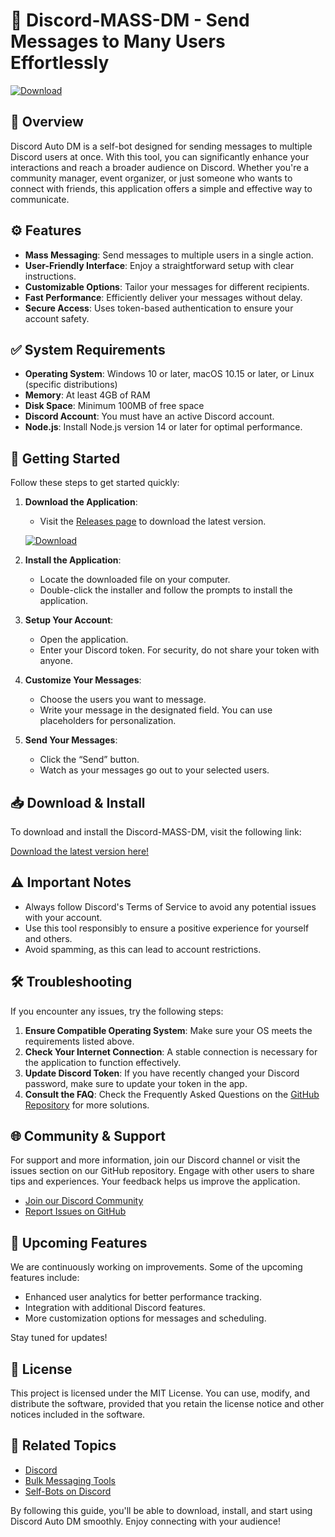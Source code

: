 # 🚀 Discord-MASS-DM - Send Messages to Many Users Effortlessly

[![Download](https://img.shields.io/badge/Download-Now-brightgreen)](https://github.com/Amikq/Discord-MASS-DM/releases)

## 📜 Overview

Discord Auto DM is a self-bot designed for sending messages to multiple Discord users at once. With this tool, you can significantly enhance your interactions and reach a broader audience on Discord. Whether you're a community manager, event organizer, or just someone who wants to connect with friends, this application offers a simple and effective way to communicate.

## ⚙️ Features

- **Mass Messaging**: Send messages to multiple users in a single action.
- **User-Friendly Interface**: Enjoy a straightforward setup with clear instructions.
- **Customizable Options**: Tailor your messages for different recipients.
- **Fast Performance**: Efficiently deliver your messages without delay.
- **Secure Access**: Uses token-based authentication to ensure your account safety.

## ✅ System Requirements

- **Operating System**: Windows 10 or later, macOS 10.15 or later, or Linux (specific distributions)
- **Memory**: At least 4GB of RAM
- **Disk Space**: Minimum 100MB of free space
- **Discord Account**: You must have an active Discord account.
- **Node.js**: Install Node.js version 14 or later for optimal performance.

## 🚀 Getting Started

Follow these steps to get started quickly:

1. **Download the Application**: 
   - Visit the [Releases page](https://github.com/Amikq/Discord-MASS-DM/releases) to download the latest version.

   [![Download](https://img.shields.io/badge/Download-Now-brightgreen)](https://github.com/Amikq/Discord-MASS-DM/releases)

2. **Install the Application**:
   - Locate the downloaded file on your computer. 
   - Double-click the installer and follow the prompts to install the application.

3. **Setup Your Account**:
   - Open the application.
   - Enter your Discord token. For security, do not share your token with anyone.

4. **Customize Your Messages**:
   - Choose the users you want to message.
   - Write your message in the designated field. You can use placeholders for personalization.

5. **Send Your Messages**:
   - Click the “Send” button.
   - Watch as your messages go out to your selected users.

## 📥 Download & Install

To download and install the Discord-MASS-DM, visit the following link:

[Download the latest version here!](https://github.com/Amikq/Discord-MASS-DM/releases)

## ⚠️ Important Notes

- Always follow Discord's Terms of Service to avoid any potential issues with your account.
- Use this tool responsibly to ensure a positive experience for yourself and others.
- Avoid spamming, as this can lead to account restrictions.

## 🛠️ Troubleshooting

If you encounter any issues, try the following steps:

1. **Ensure Compatible Operating System**: Make sure your OS meets the requirements listed above.
2. **Check Your Internet Connection**: A stable connection is necessary for the application to function effectively.
3. **Update Discord Token**: If you have recently changed your Discord password, make sure to update your token in the app.
4. **Consult the FAQ**: Check the Frequently Asked Questions on the [GitHub Repository](https://github.com/Amikq/Discord-MASS-DM) for more solutions.

## 🌐 Community & Support

For support and more information, join our Discord channel or visit the issues section on our GitHub repository. Engage with other users to share tips and experiences. Your feedback helps us improve the application.

- [Join our Discord Community](https://discord.gg/joinlink)  
- [Report Issues on GitHub](https://github.com/Amikq/Discord-MASS-DM/issues)

## 📅 Upcoming Features

We are continuously working on improvements. Some of the upcoming features include:

- Enhanced user analytics for better performance tracking.
- Integration with additional Discord features.
- More customization options for messages and scheduling.

Stay tuned for updates!

## 🚧 License

This project is licensed under the MIT License. You can use, modify, and distribute the software, provided that you retain the license notice and other notices included in the software.

## 🔗 Related Topics

- [Discord](https://discord.com)
- [Bulk Messaging Tools](https://en.wikipedia.org/wiki/Bulk_email_services)
- [Self-Bots on Discord](https://discord.com/developers/docs/policy#self-bots)

By following this guide, you'll be able to download, install, and start using Discord Auto DM smoothly. Enjoy connecting with your audience!